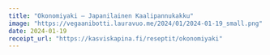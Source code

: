 ```yaml
---
title: "Okono­miyaki – Japani­lainen Kaali­pannukakku"
image: "https://vegaanibotti.lauravuo.me/2024/01/2024-01-19_small.png"
date: 2024-01-19
receipt_url: "https://kasviskapina.fi/reseptit/okonomiyaki"
---
```

